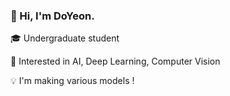 ### 👋 Hi, I'm DoYeon. 

🎓 Undergraduate student

👀 Interested in AI, Deep Learning, Computer Vision

💡   I'm making various models !

